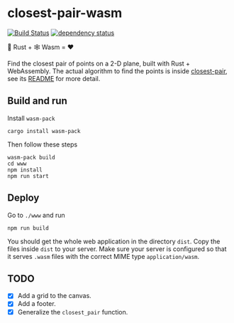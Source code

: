 # closest-pair-wasm
[![Build Status](https://travis-ci.org/weirane/closest-pair-wasm.svg?branch=master)](https://travis-ci.org/weirane/closest-pair-wasm)
[![dependency status](https://deps.rs/repo/github/weirane/closest-pair-wasm/status.svg)](https://deps.rs/repo/github/weirane/closest-pair-wasm)

🦀 Rust + 🕸 Wasm = ❤

Find the closest pair of points on a 2-D plane, built with Rust + WebAssembly. The actual algorithm to find the points is inside [closest-pair](closest-pair), see its [README](closest-pair/README.md) for more detail.

## Build and run
Install `wasm-pack`

    cargo install wasm-pack

Then follow these steps

    wasm-pack build
    cd www
    npm install
    npm run start

## Deploy
Go to `./www` and run

    npm run build

You should get the whole web application in the directory `dist`. Copy the files inside `dist` to your server. Make sure your server is configured so that it serves `.wasm` files with the correct MIME type `application/wasm`.

## TODO
- [x] Add a grid to the canvas.
- [x] Add a footer.
- [x] Generalize the `closest_pair` function.
